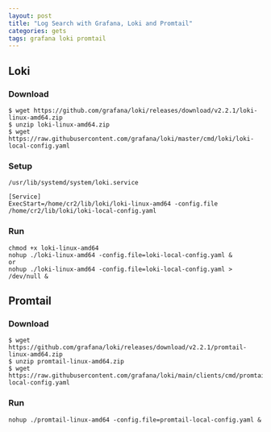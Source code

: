 ```yaml
---
layout: post
title: "Log Search with Grafana, Loki and Promtail"
categories: gets
tags: grafana loki promtail
---
```


## Loki

### Download
```
$ wget https://github.com/grafana/loki/releases/download/v2.2.1/loki-linux-amd64.zip
$ unzip loki-linux-amd64.zip
$ wget https://raw.githubusercontent.com/grafana/loki/master/cmd/loki/loki-local-config.yaml
```

### Setup
`/usr/lib/systemd/system/loki.service`
```
[Service]
ExecStart=/home/cr2/lib/loki/loki-linux-amd64 -config.file /home/cr2/lib/loki/loki-local-config.yaml
```

### Run
```
chmod +x loki-linux-amd64
nohup ./loki-linux-amd64 -config.file=loki-local-config.yaml &
or
nohup ./loki-linux-amd64 -config.file=loki-local-config.yaml > /dev/null &
```

## Promtail

### Download
```
$ wget https://github.com/grafana/loki/releases/download/v2.2.1/promtail-linux-amd64.zip
$ unzip promtail-linux-amd64.zip
$ wget https://raw.githubusercontent.com/grafana/loki/main/clients/cmd/promtail/promtail-local-config.yaml
```

### Run
```
nohup ./promtail-linux-amd64 -config.file=promtail-local-config.yaml &
```